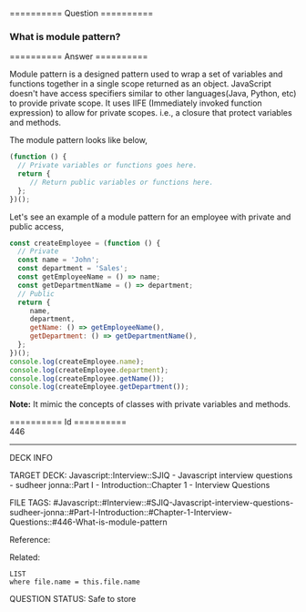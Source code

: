 ========== Question ==========  

### What is module pattern?  

========== Answer ==========  

Module pattern is a designed pattern used to wrap a set of variables and
functions together in a single scope returned as an object. JavaScript doesn't
have access specifiers similar to other languages(Java, Python, etc) to provide
private scope. It uses IIFE (Immediately invoked function expression) to allow
for private scopes. i.e., a closure that protect variables and methods.

The module pattern looks like below,

```javascript
(function () {
  // Private variables or functions goes here.
  return {
     // Return public variables or functions here.
  };
})();
```

Let's see an example of a module pattern for an employee with private and public
access,

```javascript
const createEmployee = (function () {
  // Private
  const name = 'John';
  const department = 'Sales';
  const getEmployeeName = () => name;
  const getDepartmentName = () => department;
  // Public
  return {
     name,
     department,
     getName: () => getEmployeeName(),
     getDepartment: () => getDepartmentName(),
  };
})();
console.log(createEmployee.name);
console.log(createEmployee.department);
console.log(createEmployee.getName());
console.log(createEmployee.getDepartment());
```

**Note:** It mimic the concepts of classes with private variables and methods.

========== Id ==========  
446

---

DECK INFO

TARGET DECK: Javascript::Interview::SJIQ - Javascript interview questions - sudheer jonna::Part I - Introduction::Chapter 1 - Interview Questions

FILE TAGS: #Javascript::#Interview::#SJIQ-Javascript-interview-questions-sudheer-jonna::#Part-I-Introduction::#Chapter-1-Interview-Questions::#446-What-is-module-pattern

Reference:

Related:

```dataview
LIST
where file.name = this.file.name
```

QUESTION STATUS: Safe to store

